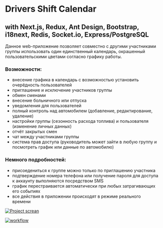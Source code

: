 # Drivers Shift Calendar

## with Next.js, Redux, Ant Design, Bootstrap, i18next, Redis, Socket.io, Express/PostgreSQL

Данное web-приложение позволяет совместно с другими участниками группы использовать один единственный календарь, окрашенный пользовательскими цветами согласно графику работы.

### Возможности:
- внесение графика в календарь с возможностью установить очерёдность пользователей
- приглашение и исключение участников группы
- обмен сменами
- внесение больничного или отпуска
- уведомления для пользователей
- полный контроль над автомобилем (добавление, редактирование, удаление)
- настройки группы (сезонность расхода топлива) и пользователя (изменение личных данных)
- отчёт закрытых смен
- чат между участниками группы
- система прав доступа (руководитель может зайти в любую группу и посмотреть график или данные по автомобилю)

### Немного подробностей:
- присоедениться к группе можно только по приглашению участника
- подтверждение номера телефона или получение пароля для доступа к аккаунту выполняются посредством SMS
- график перестраивается автоматически при любых затрагивающих его событиях
- все действия в приложении происходят в режиме реального времени

[![Project screan](https://am-projects.ru/images/drivers-calendar.png)](https://drivers.am-projects.ru)

[![workflow](https://github.com/hakon22/drivers-calendar/actions/workflows/deploy.yml/badge.svg)](https://github.com/hakon22/drivers-calendar/actions)